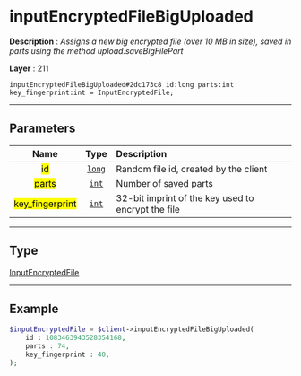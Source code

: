 # inputEncryptedFileBigUploaded

**Description** : *Assigns a new big encrypted file \(over 10 MB in size\), saved in parts using the method upload\.saveBigFilePart*

**Layer** : 211

```tl
inputEncryptedFileBigUploaded#2dc173c8 id:long parts:int key_fingerprint:int = InputEncryptedFile;
```

---

## Parameters

| Name | Type | Description |
| :---: | :---: | :--- |
| <mark>id</mark> | [`long`](type/long) | Random file id, created by the client |
| <mark>parts</mark> | [`int`](type/int) | Number of saved parts |
| <mark>key_fingerprint</mark> | [`int`](type/int) | 32-bit imprint of the key used to encrypt the file |

---

## Type

[InputEncryptedFile](type/InputEncryptedFile)

---

## Example

```php
$inputEncryptedFile = $client->inputEncryptedFileBigUploaded(
	id : 1083463943528354168,
	parts : 74,
	key_fingerprint : 40,
);
```